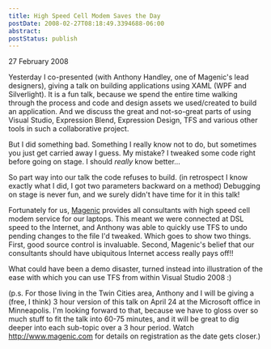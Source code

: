 ```yaml
---
title: High Speed Cell Modem Saves the Day
postDate: 2008-02-27T08:18:49.3394688-06:00
abstract: 
postStatus: publish
---
```

27 February 2008

Yesterday I co-presented (with Anthony Handley, one of Magenic's lead designers), giving a talk on building applications using XAML (WPF and Silverlight). It is a fun talk, because we spend the entire time walking through the process and code and design assets we used/created to build an application. And we discuss the great and not-so-great parts of using Visual Studio, Expression Blend, Expression Design, TFS and various other tools in such a collaborative project.

But I did something bad. Something I really know not to do, but sometimes you just get carried away I guess. My mistake? I tweaked some code right before going on stage. I should *really* know better...

So part way into our talk the code refuses to build. (in retrospect I know exactly what I did, I got two parameters backward on a method) Debugging on stage is never fun, and we surely didn't have time for it in this talk!

Fortunately for us, [Magenic](http://www.magenic.com/) provides all consultants with high speed cell modem service for our laptops. This meant we were connected at DSL speed to the Internet, and Anthony was able to quickly use TFS to undo pending changes to the file I'd tweaked. Which goes to show two things. First, good source control is invaluable. Second, Magenic's belief that our consultants should have ubiquitous Internet access really pays off!!

What could have been a demo disaster, turned instead into illustration of the ease with which you can use TFS from within Visual Studio 2008 :)

(p.s. For those living in the Twin Cities area, Anthony and I will be giving a (free, I think) 3 hour version of this talk on April 24 at the Microsoft office in Minneapolis. I'm looking forward to that, because we have to gloss over so much stuff to fit the talk into 60-75 minutes, and it will be great to dig deeper into each sub-topic over a 3 hour period. Watch http://www.magenic.com for details on registration as the date gets closer.)
